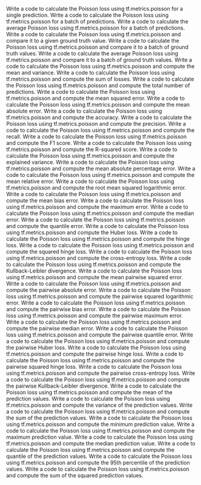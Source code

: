 Write a code to calculate the Poisson loss using tf.metrics.poisson for a single prediction.
Write a code to calculate the Poisson loss using tf.metrics.poisson for a batch of predictions.
Write a code to calculate the average Poisson loss using tf.metrics.poisson for a batch of predictions.
Write a code to calculate the Poisson loss using tf.metrics.poisson and compare it to a given ground truth value.
Write a code to calculate the Poisson loss using tf.metrics.poisson and compare it to a batch of ground truth values.
Write a code to calculate the average Poisson loss using tf.metrics.poisson and compare it to a batch of ground truth values.
Write a code to calculate the Poisson loss using tf.metrics.poisson and compute the mean and variance.
Write a code to calculate the Poisson loss using tf.metrics.poisson and compute the sum of losses.
Write a code to calculate the Poisson loss using tf.metrics.poisson and compute the total number of predictions.
Write a code to calculate the Poisson loss using tf.metrics.poisson and compute the mean squared error.
Write a code to calculate the Poisson loss using tf.metrics.poisson and compute the mean absolute error.
Write a code to calculate the Poisson loss using tf.metrics.poisson and compute the accuracy.
Write a code to calculate the Poisson loss using tf.metrics.poisson and compute the precision.
Write a code to calculate the Poisson loss using tf.metrics.poisson and compute the recall.
Write a code to calculate the Poisson loss using tf.metrics.poisson and compute the F1 score.
Write a code to calculate the Poisson loss using tf.metrics.poisson and compute the R-squared score.
Write a code to calculate the Poisson loss using tf.metrics.poisson and compute the explained variance.
Write a code to calculate the Poisson loss using tf.metrics.poisson and compute the mean absolute percentage error.
Write a code to calculate the Poisson loss using tf.metrics.poisson and compute the mean relative error.
Write a code to calculate the Poisson loss using tf.metrics.poisson and compute the root mean squared logarithmic error.
Write a code to calculate the Poisson loss using tf.metrics.poisson and compute the mean bias error.
Write a code to calculate the Poisson loss using tf.metrics.poisson and compute the maximum error.
Write a code to calculate the Poisson loss using tf.metrics.poisson and compute the median error.
Write a code to calculate the Poisson loss using tf.metrics.poisson and compute the quantile error.
Write a code to calculate the Poisson loss using tf.metrics.poisson and compute the Huber loss.
Write a code to calculate the Poisson loss using tf.metrics.poisson and compute the hinge loss.
Write a code to calculate the Poisson loss using tf.metrics.poisson and compute the squared hinge loss.
Write a code to calculate the Poisson loss using tf.metrics.poisson and compute the cross-entropy loss.
Write a code to calculate the Poisson loss using tf.metrics.poisson and compute the Kullback-Leibler divergence.
Write a code to calculate the Poisson loss using tf.metrics.poisson and compute the mean pairwise squared error.
Write a code to calculate the Poisson loss using tf.metrics.poisson and compute the pairwise absolute error.
Write a code to calculate the Poisson loss using tf.metrics.poisson and compute the pairwise squared logarithmic error.
Write a code to calculate the Poisson loss using tf.metrics.poisson and compute the pairwise bias error.
Write a code to calculate the Poisson loss using tf.metrics.poisson and compute the pairwise maximum error.
Write a code to calculate the Poisson loss using tf.metrics.poisson and compute the pairwise median error.
Write a code to calculate the Poisson loss using tf.metrics.poisson and compute the pairwise quantile error.
Write a code to calculate the Poisson loss using tf.metrics.poisson and compute the pairwise Huber loss.
Write a code to calculate the Poisson loss using tf.metrics.poisson and compute the pairwise hinge loss.
Write a code to calculate the Poisson loss using tf.metrics.poisson and compute the pairwise squared hinge loss.
Write a code to calculate the Poisson loss using tf.metrics.poisson and compute the pairwise cross-entropy loss.
Write a code to calculate the Poisson loss using tf.metrics.poisson and compute the pairwise Kullback-Leibler divergence.
Write a code to calculate the Poisson loss using tf.metrics.poisson and compute the mean of the prediction values.
Write a code to calculate the Poisson loss using tf.metrics.poisson and compute the variance of the prediction values.
Write a code to calculate the Poisson loss using tf.metrics.poisson and compute the sum of the prediction values.
Write a code to calculate the Poisson loss using tf.metrics.poisson and compute the minimum prediction value.
Write a code to calculate the Poisson loss using tf.metrics.poisson and compute the maximum prediction value.
Write a code to calculate the Poisson loss using tf.metrics.poisson and compute the median prediction value.
Write a code to calculate the Poisson loss using tf.metrics.poisson and compute the quantile of the prediction values.
Write a code to calculate the Poisson loss using tf.metrics.poisson and compute the 95th percentile of the prediction values.
Write a code to calculate the Poisson loss using tf.metrics.poisson and compute the sum of the squared prediction values.